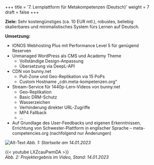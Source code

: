 +++
title = '7. Lernplattform für Metakompetenzen (Deutsch)'
weight = 7
draft = false
+++


**Ziele:** Sehr kostengünstiges (ca. 10 EUR mtl.), robustes, beliebig skalierbares und minimalistisches System fürs Lernen auf Deutsch.

**Umsetzung:**
- IONOS Webhosting Plus mit Performance Level 5 für genügend Reserven
- Unmanaged WordPress als CMS und Academy Theme
  - Vollständige Design-Anpassung
  - Übersetzung via DeepL-API
- CDN von bunny.net
  - Pull-Zone und Geo-Replikation via 15 PoPs
  - Custom Hostname „cdn.meta-kompetenzen.org“
- Stream-Service für 1440p-Lern-Videos von bunny.net
  - Geo-Replikation
  - Basic DRM-Schutz
  - Wasserzeichen
  - Verhinderung direkter URL-Zugriffe
  - MP4 Fallback
  - ...
- Auf Grundlage des User-Feedbacks und eigenen Erkenntnissen, Errichtung von Schwester-Plattform in englischer Sprache – meta-competencies.org (nachfolgend nur Änderungen)

![Alt-Text](/img/p7.1.jpg)
*Abb. 1: Startseite am 14.01.2023*  

{{< youtube LXZcauPwmDA >}}  
*Abb. 2: Projektergebnis im Video, Stand: 14.01.2023*
